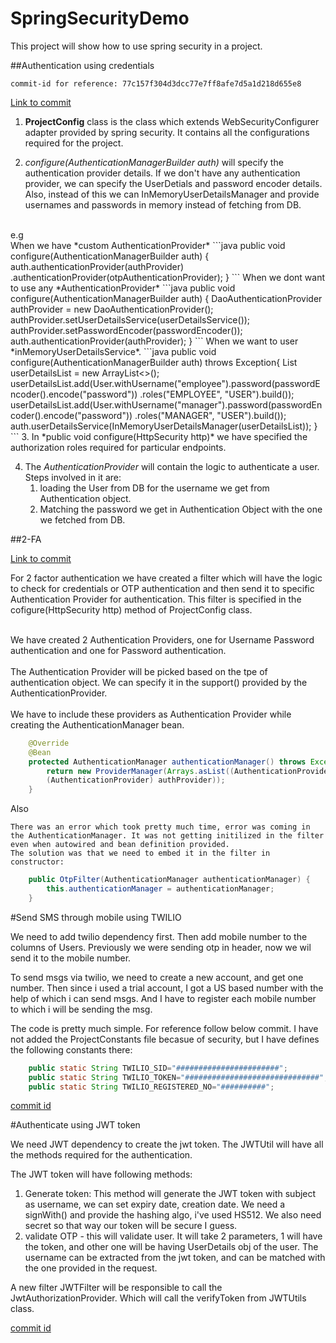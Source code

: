 # SpringSecurityDemo
This project will show how to use spring security in a project.

##Authentication using credentials
```aidl
commit-id for reference: 77c157f304d3dcc77e7ff8afe7d5a1d218d655e8
```
[Link to commit](https://github.com/snehalwagh2121/SpringSecurityDemo/commit/77c157f304d3dcc77e7ff8afe7d5a1d218d655e8)

1. **ProjectConfig** class is the class which extends WebSecurityConfigurer adapter provided by spring security.
It contains all the configurations required for the project. 

2. *configure(AuthenticationManagerBuilder auth)* will specify the authentication provider details. If we don't have any authentication provider, we can specify the UserDetials and password encoder details. Also, instead of this we can InMemoryUserDetailsManager and provide usernames and passwords in memory instead of fetching from DB.
<br>
   e.g
   <br>
   When we have *custom AuthenticationProvider*
   ```java
   public void configure(AuthenticationManagerBuilder auth) {
        auth.authenticationProvider(authProvider)
                .authenticationProvider(otpAuthenticationProvider);
    }
   ```
   When we dont want to use any *AuthenticationProvider*
   ```java 
   public void configure(AuthenticationManagerBuilder auth) {
       DaoAuthenticationProvider authProvider = new DaoAuthenticationProvider();
       authProvider.setUserDetailsService(userDetailsService());
       authProvider.setPasswordEncoder(passwordEncoder());
       auth.authenticationProvider(authProvider);
   }
   ```
   When we want to user *inMemoryUserDetailsService*.
    ```java
    public void configure(AuthenticationManagerBuilder auth) throws Exception{
       List<UserDetails> userDetailsList = new ArrayList<>();
	   userDetailsList.add(User.withUsername("employee").password(passwordEncoder().encode("password"))
			.roles("EMPLOYEE", "USER").build());
	   userDetailsList.add(User.withUsername("manager").password(passwordEncoder().encode("password"))
			.roles("MANAGER", "USER").build());
	   auth.userDetailsService(InMemoryUserDetailsManager(userDetailsList));
	}
   ```
3. In *public void configure(HttpSecurity http)* we have specified the authorization roles required for particular endpoints.

4. The *AuthenticationProvider* will contain the logic to authenticate a user.
Steps involved in it are:
   1. loading the User from DB for the username we get from Authentication object.
   2. Matching the password we get in Authentication Object with the one we fetched from DB.
    
##2-FA

[Link to commit](https://github.com/snehalwagh2121/SpringSecurityDemo/commit/4ae56dace18a1429fc650cf8505f058d029aa732)


For 2 factor authentication we have created a filter which will have the logic to check for credentials or OTP authentication and then send it to specific Authentication Provider for authentication.
This filter is specified in the cofigure(HttpSecurity http) method of ProjectConfig class.

<br>
We have created 2 Authentication Providers, one for Username Password authentication and one for Password authentication.

<br>
<br>
The Authentication Provider will be picked based on the tpe of authentication object. We can specify it in the support() provided by the AuthenticationProvider.
<br>
<br>
We have to include these providers as Authentication Provider while creating the AuthenticationManager bean.

```java
    @Override
    @Bean
    protected AuthenticationManager authenticationManager() throws Exception {
        return new ProviderManager(Arrays.asList((AuthenticationProvider) otpAuthenticationProvider,
        (AuthenticationProvider) authProvider));
    }
```

Also 

``` 
There was an error which took pretty much time, error was coming in the AuthenticationManager. It was not getting initilized in the filter even when autowired and bean definition provided. 
The solution was that we need to embed it in the filter in constructor:
```
```java
    public OtpFilter(AuthenticationManager authenticationManager) {
        this.authenticationManager = authenticationManager;
    }
```

#Send SMS through mobile using TWILIO

We need to add twilio dependency first. Then add mobile number to the columns of Users. 
Previously we were sending otp in header, now we wil send it to the mobile number.

To send msgs via twilio, we need to create a new account, and get one number. Then since i used a trial account, I got a US based number with the help of which i can send msgs. 
And I have to register each mobile number to which i will be sending the msg.

The code is pretty much simple. For reference follow below commit. I have not added the ProjectConstants file becasue of security, but I have defines the following constants there:
```java
    public static String TWILIO_SID="#######################";
    public static String TWILIO_TOKEN="##############################";
    public static String TWILIO_REGISTERED_NO="##########";
```
[commit id](https://github.com/snehalwagh2121/SpringSecurityDemo/commit/d2755f23e49b5c4ec6c71d9b576b793a7fbe9778)

#Authenticate using JWT token

We need JWT dependency to create the jwt token. 
The JWTUtil will have all the methods required for the authentication.

The JWT token will have following methods:
1. Generate token: This method will generate the JWT token with subject as username, we can set expiry date, creation date. We need a signWith() and provide the hashing algo, i've used HS512. We also need secret so that way our token will be secure I guess. 
2. validate OTP - this will validate user. It will take 2 parameters, 1 will have the token, and other one will be having UserDetails obj of the user.
The username can be extracted from the jwt token, and can be matched with the one provided in the request. 

A new filter JWTFilter will be responsible to call the JwtAuthorizationProvider. Which will call the verifyToken from JWTUtils class.  

[commit id](https://github.com/snehalwagh2121/SpringSecurityDemo/commit/9e14c48569921f1c109b834175ad0ab6b62e4a94)